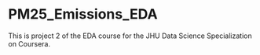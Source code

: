 # PM25_Emissions_EDA
This is project 2 of the EDA course for the JHU Data Science Specialization on Coursera.

